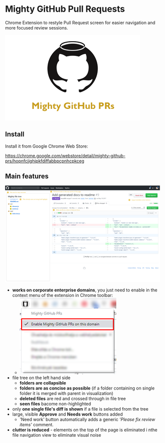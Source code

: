 # Mighty GitHub Pull Requests

Chrome Extension to restyle Pull Request screen for easier navigation and more focused review sessions.

![Tile Icone](./design-elements/mighty-github-tile-icon.png)

## Install

Install it from Google Chrome Web Store:

https://chrome.google.com/webstore/detail/mighty-github-prs/hopnfcjjghjpkfdiffabbpcpnhcpkceg

## Main features

![Screen example](./design-elements/mighty-github-screen-overview.png)

- **works on corporate enterprise domains**, you just need to enable in the context menu of the extension in Chrome toolbar:
  - ![Tile Icone](./design-elements/mighty-github-enterprise-domain.png)
- file tree on the left hand side
  - **folders are collapsible**
  - **folders are as concise as possible** (if a folder containing on single folder it is merged with parent in visualization)
  - **deleted files** are red and crossed through in file tree
  - **seen files** bacome non-highlighted
- only **one single file's diff is shown** if a file is selected from the tree
- large, visible **Approve** and **Needs work** buttons added
    - 'Need work' button automatically adds a generic *'Please fix review items'* comment.
- **clutter is reduced** - elements on the top of the page is eliminated i nthe file navigation view to eliminate visual noise



